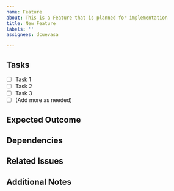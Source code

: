 ```yaml
---
name: Feature
about: This is a Feature that is planned for implementation
title: New Feature
labels: ''
assignees: dcuevasa

---
```


## Tasks  
- [ ] Task 1  
- [ ] Task 2  
- [ ] Task 3  
- [ ] (Add more as needed)  

## Expected Outcome  
<!-- Describe what the final result should look like once implemented. -->  

## Dependencies  
<!-- Mention any dependencies, such as libraries, models, or external services. -->  

## Related Issues  
<!-- If this feature is linked to other issues, mention them here (e.g., #5). -->  

## Additional Notes  
<!-- Any other relevant information or considerations. -->
